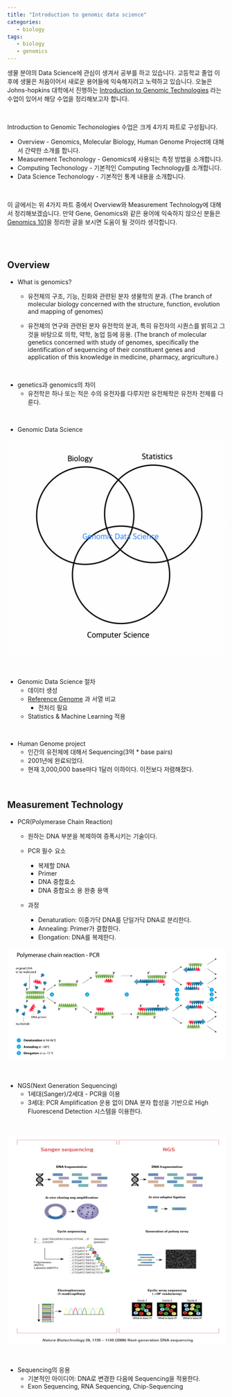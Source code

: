 ```yaml
---
title: "Introduction to genomic data science"
categories:
   - biology
tags:
   - biology
   - genomics
---
```


생물 분야의 Data Science에 관심이 생겨서 공부를 하고 있습니다. 고등학교 졸업 이후에 생물은 처음이어서 새로운 용어들에 익숙해지려고 노력하고 있습니다. 오늘은 Johns-hopkins 대학에서 진행하는 [Introduction to Genomic Technologies](https://www.coursera.org/learn/introduction-genomics) 라는 수업이 있어서 해당 수업을 정리해보고자 합니다.

<br/>

Introduction to Genomic Techonologies 수업은 크게 4가지 파트로 구성됩니다.

- Overview - Genomics, Molecular Biology, Human Genome Project에 대해서 간략한 소개를 합니다.
- Measurement Techonology - Genomics에 사용되는 측정 방법을 소개합니다.
- Computing Techonology - 기본적인 Computing Technology를 소개합니다.
- Data Science Techonology - 기본적인 통계 내용을 소개합니다.

<br/>

이 글에서는 위 4가지 파트 중에서 Overview와 Measurement Technology에 대해서 정리해보겠습니다. 만약 Gene, Genomics와 같은 용어에 익숙하지 않으신 분들은 [Genomics 101](https://lifesailor.github.io/genomics/genomics-1/)을 정리한 글을 보시면 도움이 될 것이라 생각합니다.

<br/><br/>

## Overview

- What is genomics?

  - 유전체의 구조, 기능, 진화와 관련된 분자 생물학의 분과. (The branch of molecular biology concerned with the structure, function, evolution and mapping of genomes)

  - 유전체의 연구와 관련된 분자 유전학의 분과, 특히 유전자의 시퀀스를 밝히고 그것을 바탕으로 의학, 약학, 농업 등에 응용. (The branch of molecular genetics concerned with study of genomes, specifically the identification of sequencing of their constituent genes and application of this knowledge in medicine, pharmacy, argriculture.)

<br/>

- genetics과 genomics의 차이
  - 유전학은 하나 또는 적은 수의 유전자를 다루지만 유전체학은 유전차 전체를 다룬다.

<br/>

- Genomic Data Science

![](/assets/images/biology/genomic-data-science.png)

<br/>

- Genomic Data Science 절차
  - 데이터 생성
  - [Reference Genome](https://ko.wikipedia.org/wiki/%ED%91%9C%EC%A4%80_%EA%B2%8C%EB%86%88) 과 서열 비교
    - 전처리 필요
  - Statistics & Machine Learning 적용

<br/>

- Human Genome project
  - 인간의 유전체에 대해서 Sequencing(3억 * base pairs)
  - 2001년에 완료되었다.
  - 현재 3,000,000 base마다 1달러 이하이다. 이전보다 저렴해졌다.

<br/>

## Measurement Technology

- PCR(Polymerase Chain Reaction)

  - 원하는 DNA 부분을 복제하여 증폭시키는 기술이다. 

  - PCR 필수 요소
    - 복제할 DNA
    - Primer
    - DNA 중합효소
    - DNA 중합요소 용 완충 용액

  - 과정
    - Denaturation: 이중가닥 DNA를 단일가닥 DNA로 분리한다.
    - Annealing: Primer가 결합한다.
    - Elongation: DNA를 복제한다.

 ![](/assets/images/biology/pcr.png)

<br/>

- NGS(Next Generation Sequencing)
  - 1세대(Sanger)/2세대 - PCR을 이용 
  - 3세대: PCR Amplification 운용 없이 DNA 분자 합성을 기반으로 High Fluorescend Detection 시스템을 이용한다.

<br/>

 ![](/assets/images/biology/sequencing.png)

<br/>

- Sequencing의 응용
  - 기본적인 아이디어: DNA로 변경한 다음에 Sequencing을 적용한다.
  - Exon Sequencing, RNA Sequencing, Chip-Sequencing











